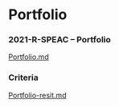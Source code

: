 # Portfolio
### 2021-R-SPEAC – Portfolio
[Portfolio.md](https://github.com/spe-uob/2021-R-SPEAC/blob/main/Portfolio/Portfolio.md)
### Criteria
[Portfolio-resit.md](https://github.com/spe-uob/SPE2020/blob/master/Assessment/Portfolio-resit.md)